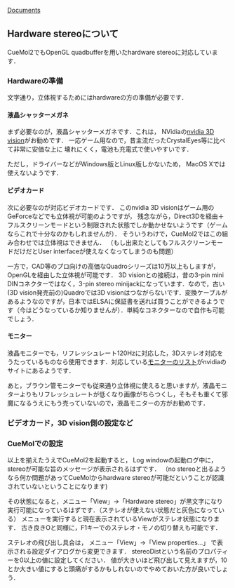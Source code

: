 [Documents](../../Documents)

## Hardware stereoについて
CueMol2でもOpenGL quadbufferを用いたhardware stereoに対応しています．

### Hardwareの準備
文字通り，立体視するためにはhardwareの方の準備が必要です．

#### 液晶シャッターメガネ
まず必要なのが，液晶シャッターメガネです．これは，
NVidiaの[nvidia 3D vision](http://www.nvidia.co.jp/object/3d-vision-main-jp.html)がお勧めです．
一応ゲーム用なので，昔主流だったCrystalEyes等に比べて非常に安価な上に
壊れにくく，電池も充電式で使いやすいです．

ただし，ドライバーなどがWindows版とLinux版しかないため，
MacOS Xでは使えないようです．

#### ビデオカード
次に必要なのが対応ビデオカードです．
このnvidia 3D visionはゲーム用のGeForceなどでも立体視が可能のようですが，
残念ながら，Direct3Dを経由＋フルスクリーンモードという制限された状態でしか動かせないようです（ゲームならこれで十分なのかもしれませんが）．
そういうわけで，CueMol2ではこの組み合わせでは立体視はできません．
（もし出来たとしてもフルスクリーンモードだけだとUser interfaceが使えなくなってしまうのも問題）

一方で，CAD等のプロ向けの高価なQuadroシリーズは10万以上もしますが，OpenGLを経由した立体視が可能です．
3D visionとの接続は，昔の3-pin mini DINコネクターではなく，3-pin stereo minijackになっています．なので，古い(3D vision発売前の)Quadroでは3D visionはつながらないです．変換ケーブルがあるようなのですが，日本ではELSAに保証書を送れば買うことができるようです（今はどうなっているか知りませんが）．単純なコネクターなので自作も可能でしょう．

#### モニター
液晶モニターでも，リフレッシュレート120Hzに対応した，3Dステレオ対応をうたっているものなら使用できます．対応している[モニターのリスト](http://www.nvidia.com/object/3d-vision-pro-requirements.html)がnvidiaのサイトにあるようです．

あと，ブラウン管モニターでも従来通り立体視に使えると思いますが，液晶モニターよりもリフレッシュレートが低くなり画像がちらつくし，そもそも重くて邪魔になるうえにもう売っていないので，液晶モニターの方がお勧めです．

### ビデオカード，3D vision側の設定など

### CueMolでの設定
以上を揃えたうえでCueMol2を起動すると，
Log windowの起動ログ中に，stereoが可能な旨のメッセージが表示されるはずです．
（no stereoと出るようなら何か問題があってCueMolからhardware stereoが可能だということが認識されていないということになります)

その状態になると，メニュー「View」→「Hardware stereo」が黒文字になり実行可能になっているはずです．（ステレオが使えない状態だと灰色になっている）
メニューを実行すると現在表示されているViewがステレオ状態になります．
古き良きOと同様に，F1キーでのステレオ・モノの切り替えも可能です．

ステレオの飛び出し具合は，
メニュー「View」→「View properties...」
で表示される設定ダイアログから変更できます．
stereoDistという名前のプロパティーを0以上の値に設定してください．
値が大きいほど飛び出して見えますが，10とか大きい値にすると頭痛がするかもしれないのでやめておいた方が良いでしょう．